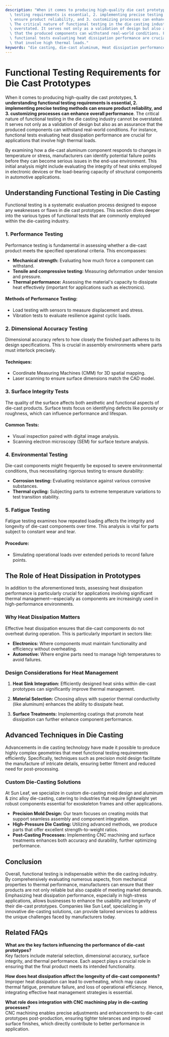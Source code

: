 ```yaml
---
description: "When it comes to producing high-quality die cast prototypes, **1. understanding functional\
  \ testing requirements is essential, 2. implementing precise testing methods can\
  \ ensure product reliability, and 3. customizing processes can enhance overall performance**.\
  \ The critical nature of functional testing in the die casting industry cannot be\
  \ overstated. It serves not only as a validation of design but also as an assurance\
  \ that the produced components can withstand real-world conditions. For instance,\
  \ functional tests evaluating heat dissipation performance are crucial for applications\
  \ that involve high thermal loads."
keywords: "die casting, die-cast aluminum, Heat dissipation performance, Heat sink"
---
```

# Functional Testing Requirements for Die Cast Prototypes

When it comes to producing high-quality die cast prototypes, **1. understanding functional testing requirements is essential, 2. implementing precise testing methods can ensure product reliability, and 3. customizing processes can enhance overall performance**. The critical nature of functional testing in the die casting industry cannot be overstated. It serves not only as a validation of design but also as an assurance that the produced components can withstand real-world conditions. For instance, functional tests evaluating heat dissipation performance are crucial for applications that involve high thermal loads.

By examining how a die-cast aluminum component responds to changes in temperature or stress, manufacturers can identify potential failure points before they can become serious issues in the end-use environment. This initial analysis might include evaluating the integrity of heat sinks employed in electronic devices or the load-bearing capacity of structural components in automotive applications.

## Understanding Functional Testing in Die Casting

Functional testing is a systematic evaluation process designed to expose any weaknesses or flaws in die cast prototypes. This section dives deeper into the various types of functional tests that are commonly employed within the die-casting industry.

### **1. Performance Testing**

Performance testing is fundamental in assessing whether a die-cast product meets the specified operational criteria. This encompasses:

- **Mechanical strength:** Evaluating how much force a component can withstand.
- **Tensile and compressive testing:** Measuring deformation under tension and pressure.
- **Thermal performance:** Assessing the material's capacity to dissipate heat effectively (important for applications such as electronics).

#### Methods of Performance Testing:
- Load testing with sensors to measure displacement and stress.
- Vibration tests to evaluate resilience against cyclic loads.

### **2. Dimensional Accuracy Testing**

Dimensional accuracy refers to how closely the finished part adheres to its design specifications. This is crucial in assembly environments where parts must interlock precisely.

#### Techniques:
- Coordinate Measuring Machines (CMM) for 3D spatial mapping.
- Laser scanning to ensure surface dimensions match the CAD model.

### **3. Surface Integrity Tests**

The quality of the surface affects both aesthetic and functional aspects of die-cast products. Surface tests focus on identifying defects like porosity or roughness, which can influence performance and lifespan.

#### Common Tests:
- Visual inspection paired with digital image analysis.
- Scanning electron microscopy (SEM) for surface texture analysis.

### **4. Environmental Testing**

Die-cast components might frequently be exposed to severe environmental conditions, thus necessitating rigorous testing to ensure durability:

- **Corrosion testing:** Evaluating resistance against various corrosive substances.
- **Thermal cycling:** Subjecting parts to extreme temperature variations to test transition stability.

### **5. Fatigue Testing**

Fatigue testing examines how repeated loading affects the integrity and longevity of die-cast components over time. This analysis is vital for parts subject to constant wear and tear.

#### Procedure:
- Simulating operational loads over extended periods to record failure points.

## The Role of Heat Dissipation in Prototypes

In addition to the aforementioned tests, assessing heat dissipation performance is particularly crucial for applications involving significant thermal management—especially as components are increasingly used in high-performance environments.

### **Why Heat Dissipation Matters**

Effective heat dissipation ensures that die-cast components do not overheat during operation. This is particularly important in sectors like:

- **Electronics:** Where components must maintain functionality and efficiency without overheating.
- **Automotive:** Where engine parts need to manage high temperatures to avoid failures.

### **Design Considerations for Heat Management**

1. **Heat Sink Integration:**
   Efficiently designed heat sinks within die-cast prototypes can significantly improve thermal management.

2. **Material Selection:**
   Choosing alloys with superior thermal conductivity (like aluminum) enhances the ability to dissipate heat.

3. **Surface Treatments:**
   Implementing coatings that promote heat dissipation can further enhance component performance.

## Advanced Techniques in Die Casting

Advancements in die casting technology have made it possible to produce highly complex geometries that meet functional testing requirements efficiently. Specifically, techniques such as precision mold design facilitate the manufacture of intricate details, ensuring better fitment and reduced need for post-processing.

### **Custom Die-Casting Solutions**

At Sun Leaf, we specialize in custom die-casting mold design and aluminum & zinc alloy die-casting, catering to industries that require lightweight yet robust components essential for exoskeleton frames and other applications.

- **Precision Mold Design:** Our team focuses on creating molds that support seamless assembly and component integration.
- **High-Pressure Die Casting:** Utilizing advanced methods, we produce parts that offer excellent strength-to-weight ratios.
- **Post-Casting Processes:** Implementing CNC machining and surface treatments enhances both accuracy and durability, further optimizing performance.

## Conclusion

Overall, functional testing is indispensable within the die casting industry. By comprehensively evaluating numerous aspects, from mechanical properties to thermal performance, manufacturers can ensure that their products are not only reliable but also capable of meeting market demands. Emphasizing heat dissipation performance, especially in high-stress applications, allows businesses to enhance the usability and longevity of their die-cast prototypes. Companies like Sun Leaf, specializing in innovative die-casting solutions, can provide tailored services to address the unique challenges faced by manufacturers today.

## Related FAQs

**What are the key factors influencing the performance of die-cast prototypes?**  
Key factors include material selection, dimensional accuracy, surface integrity, and thermal performance. Each aspect plays a crucial role in ensuring that the final product meets its intended functionality.

**How does heat dissipation affect the longevity of die-cast components?**  
Improper heat dissipation can lead to overheating, which may cause thermal fatigue, premature failure, and loss of operational efficiency. Hence, integrating effective heat management strategies is essential.

**What role does integration with CNC machining play in die-casting processes?**  
CNC machining enables precise adjustments and enhancements to die-cast prototypes post-production, ensuring tighter tolerances and improved surface finishes, which directly contribute to better performance in application.
